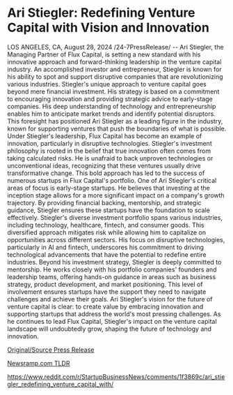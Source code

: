 # Ari Stiegler: Redefining Venture Capital with Vision and Innovation

LOS ANGELES, CA, August 28, 2024 /24-7PressRelease/ -- Ari Stiegler, the Managing Partner of Flux Capital, is setting a new standard with his innovative approach and forward-thinking leadership in the venture capital industry. An accomplished investor and entrepreneur, Stiegler is known for his ability to spot and support disruptive companies that are revolutionizing various industries.  Stiegler's unique approach to venture capital goes beyond mere financial investment. His strategy is based on a commitment to encouraging innovation and providing strategic advice to early-stage companies. His deep understanding of technology and entrepreneurship enables him to anticipate market trends and identify potential disruptors. This foresight has positioned Ari Stiegler as a leading figure in the industry, known for supporting ventures that push the boundaries of what is possible.  Under Stiegler's leadership, Flux Capital has become an example of innovation, particularly in disruptive technologies. Stiegler's investment philosophy is rooted in the belief that true innovation often comes from taking calculated risks. He is unafraid to back unproven technologies or unconventional ideas, recognizing that these ventures usually drive transformative change. This bold approach has led to the success of numerous startups in Flux Capital's portfolio.  One of Ari Stiegler's critical areas of focus is early-stage startups. He believes that investing at the inception stage allows for a more significant impact on a company's growth trajectory. By providing financial backing, mentorship, and strategic guidance, Stiegler ensures these startups have the foundation to scale effectively.  Stiegler's diverse investment portfolio spans various industries, including technology, healthcare, fintech, and consumer goods. This diversified approach mitigates risk while allowing him to capitalize on opportunities across different sectors. His focus on disruptive technologies, particularly in AI and fintech, underscores his commitment to driving technological advancements that have the potential to redefine entire industries.  Beyond his investment strategy, Stiegler is deeply committed to mentorship. He works closely with his portfolio companies' founders and leadership teams, offering hands-on guidance in areas such as business strategy, product development, and market positioning. This level of involvement ensures startups have the support they need to navigate challenges and achieve their goals.  Ari Stiegler's vision for the future of venture capital is clear: to create value by embracing innovation and supporting startups that address the world's most pressing challenges. As he continues to lead Flux Capital, Stiegler's impact on the venture capital landscape will undoubtedly grow, shaping the future of technology and innovation. 

[Original/Source Press Release](https://www.24-7pressrelease.com/press-release/513830/ari-stiegler-redefining-venture-capital-with-vision-and-innovation)
                    

[Newsramp.com TLDR](None) 

https://www.reddit.com/r/StartupBusinessNews/comments/1f3869c/ari_stiegler_redefining_venture_capital_with/